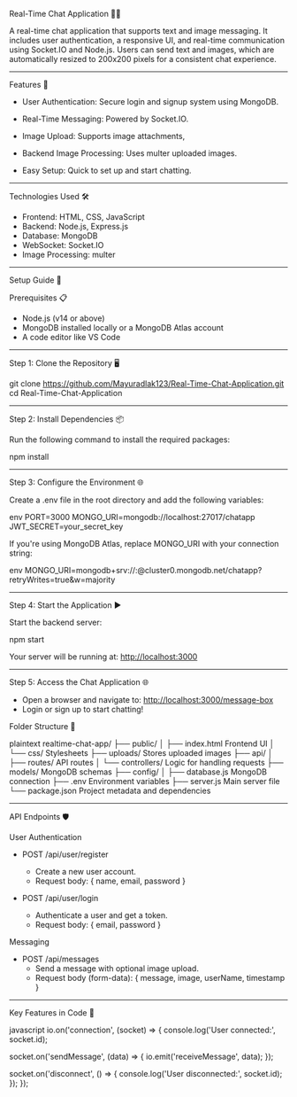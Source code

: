  Real-Time Chat Application 📱💬

A real-time chat application that supports text and image messaging. It includes user authentication, a responsive UI, and real-time communication using Socket.IO and Node.js. Users can send text and images, which are automatically resized to 200x200 pixels for a consistent chat experience.

---

 Features 🌟

- User Authentication: Secure login and signup system using MongoDB.
- Real-Time Messaging: Powered by Socket.IO.
- Image Upload: Supports image attachments,

- Backend Image Processing: Uses multer  uploaded images.
- Easy Setup: Quick to set up and start chatting.

---



 Technologies Used 🛠️

- Frontend: HTML, CSS, JavaScript
- Backend: Node.js, Express.js
- Database: MongoDB
- WebSocket: Socket.IO
- Image Processing: multer 

---

 Setup Guide 🚀

 Prerequisites 📋

- Node.js (v14 or above)
- MongoDB installed locally or a MongoDB Atlas account
- A code editor like VS Code

---

 Step 1: Clone the Repository 🖥️


git clone https://github.com/Mayuradlak123/Real-Time-Chat-Application.git
cd Real-Time-Chat-Application


---

 Step 2: Install Dependencies 📦

Run the following command to install the required packages:


npm install


---

 Step 3: Configure the Environment 🌐

Create a .env file in the root directory and add the following variables:

env
PORT=3000
MONGO_URI=mongodb://localhost:27017/chatapp
JWT_SECRET=your_secret_key


If you're using MongoDB Atlas, replace MONGO_URI with your connection string:

env
MONGO_URI=mongodb+srv://<username>:<password>@cluster0.mongodb.net/chatapp?retryWrites=true&w=majority


---

 Step 4: Start the Application ▶️

Start the backend server:


npm start


Your server will be running at: [http://localhost:3000](http://localhost:3000)

---

 Step 5: Access the Chat Application 🌐

- Open a browser and navigate to: [http://localhost:3000/message-box](http://localhost:3000/message-box)
- Login or sign up to start chatting!



 Folder Structure 📁

plaintext
realtime-chat-app/
├── public/
│   ├── index.html        Frontend UI
│   └── css/              Stylesheets
├── uploads/              Stores uploaded images
├── api/
│   ├── routes/           API routes
│   └── controllers/      Logic for handling requests
├── models/               MongoDB schemas
├── config/
│   ├── database.js       MongoDB connection
├── .env                  Environment variables
├── server.js             Main server file
└── package.json          Project metadata and dependencies


---

 API Endpoints 🛡️

 User Authentication
- POST /api/user/register  
  - Create a new user account.  
  - Request body: { name, email, password }  

- POST /api/user/login  
  - Authenticate a user and get a token.  
  - Request body: { email, password }  

 Messaging
- POST /api/messages  
  - Send a message with optional image upload.  
  - Request body (form-data): { message, image, userName, timestamp }  


---

 Key Features in Code 📝


javascript
io.on('connection', (socket) => {
  console.log('User connected:', socket.id);

  socket.on('sendMessage', (data) => {
    io.emit('receiveMessage', data);
  });

  socket.on('disconnect', () => {
    console.log('User disconnected:', socket.id);
  });
});

